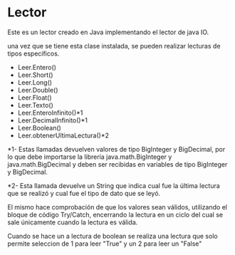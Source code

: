# Lector

Este es un lector creado en Java implementando el lector de java IO.

una vez que se tiene esta clase instalada, se pueden realizar lecturas de tipos específicos.

- Leer.Entero()
- Leer.Short() 
- Leer.Long()
- Leer.Double()
- Leer.Float()
- Leer.Texto()
- Leer.EnteroInfinito()*1
- Leer.DecimalInfinito()*1
- Leer.Boolean()
- Leer.obtenerUltimaLectura()*2

*1- Estas llamadas devuelven valores de tipo BigInteger y BigDecimal, por lo que debe importarse la librería java.math.BigInteger y java.math.BigDecimal y deben ser recibidas en variables de tipo BigInteger y BigDecimal.

*2- Esta llamada devuelve un String que indica cual fue la última lectura que se realizó y cual fue el tipo de dato que se leyó.

El mismo hace comprobación de que los valores sean válidos, utilizando el bloque de código Try/Catch, encerrando la lectura en un ciclo del cual se sale únicamente cuando la lectura es válida.

Cuando se hace un a lectura de boolean se realiza una lectura que solo permite seleccion de 1 para leer "True" y un 2 para leer un "False"
